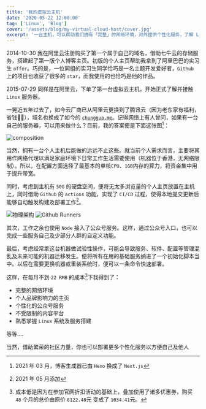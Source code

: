 ```yaml
---
title: '我的虚拟云主机'
date: '2020-05-22 12:00:00'
tag: ['Linux', 'Blog']
cover: '/assets/blog/my-virtual-cloud-host/cover.jpg'
excerpt: '一台主机，可以帮助我们拥有「完整」的网络环境，对外提供个性化服务，了解 Linux 系统及服务搭建'
---
```



2014-10-30 我在阿里云注册购买了第一个属于自己的域名，借助七牛云的存储服务，搭建起了第一版个人博客主页。初版的个人主页帮助我拿到了阿里巴巴的实习生 `offer`。巧的是，一位同组的实习生同学恰巧是一名主题开发爱好者，`Github` 上的项目也收获了很多的 `star`，而我使用的也恰巧是他的作品。

2015-07-29 同样是在阿里云，下单了第一台虚拟云主机，开始正式了解并接触 `Linux` 服务器。

一晃近五年过去了，如今云厂商已从阿里云更换到了腾讯云（因为老东家有福利，省钱🤦‍♂️），域名也换成了如今的 [`chungguo.me`](https://chungguo.me)。记得网络上有人曾问，如果有一台自己的服务器，可以用来做什么？目前，我的答案便是下面这张图[^1]：

![composition](/assets/blog/my-virtual-cloud-host/composition.png)

当然，拥有一台个人主机后能做的远远不止这些。就当前个人需求而言，主要将其用作网络代理以满足家庭环境下日常工作生活需要使用（机器位于香港，无网络限制）。所以，在配置方面选择了最基本的单核`CPU`、`1GB`内存的算力，将资金集中用于提升带宽。

同时，考虑到主机有 `50G` 的硬盘空间，便将无太多浏览量的个人主页放置在主机上，同时借助 `Github` 的 `actions` 功能，实现了 `CI/CD` 过程，使得本地提交更新后能够自动触发构建及部署工作[^2]。

![物理架构](/assets/blog/my-virtual-cloud-host/machine.jpg)
![Github Runners](/assets/blog/my-virtual-cloud-host/github-actions-runner.jpg)

其次，工作之余也使用 `Node` 接入了公众号服务。这样，通过公众号入口，也可以完成一些服务自己及少部分人群的自定义功能。

最后，考虑经常拿这台机器做试验性操作，可能会导致服务、软件、配置等管理混乱及未来可能的机器迁移发生。便将所有在用的基础服务纳进了一个初始化脚本当中。以后在需要更换机器或重装系统时，便可以一条命令快速部署。

这样，在每月不到 `22 RMB` 的成本[^3]下我得到了：

- 完整的网络环境
- 个人品牌影响力的主页
- 个性化的公众号服务
- 不受限制的内容平台
- 熟悉掌握 `Linux` 系统及服务搭建

等等....

当然，借助繁荣的社区力量，你也可以部署更多个性化服务以方便自己及他人

[^1]: 2021 年 03 月，博客生成器已由 `Hexo` 换成了 `Next.js`
[^2]: 2021 年 05 月添加
[^3]: 成本低是因为在参加官网折扣活动的基础上，叠加使用了诸多优惠券，购买 `48` 个月的总价由原价 `8122.48`元 变成了 `1034.41`元。

